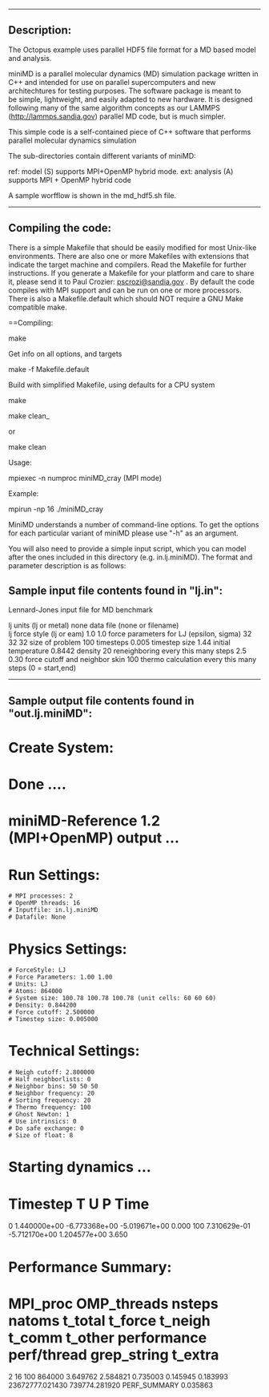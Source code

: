 ------------------------------------------------
Description:
------------------------------------------------
The Octopus example uses parallel HDF5 file format for a MD based model and analysis.

miniMD is a parallel molecular dynamics (MD) simulation package written
in C++ and intended for use on parallel supercomputers and new 
architechtures for testing purposes. The software package is meant to  
be simple, lightweight, and easily adapted to new hardware. It is 
designed following many of the same algorithm concepts as our LAMMPS 
(http://lammps.sandia.gov) parallel MD code, but is much simpler.


This simple code is a self-contained piece of C++ software 
that performs parallel molecular dynamics simulation 


The sub-directories contain different variants of miniMD:

ref:          model (S) supports MPI+OpenMP hybrid mode.
ext:          analysis (A) supports MPI + OpenMP hybrid code

A sample worfflow is shown in the md_hdf5.sh file.

------------------------------------------------
Compiling the code:
------------------------------------------------

There is a simple Makefile that should be easily modified for most 
Unix-like environments.  There are also one or more Makefiles with 
extensions that indicate the target machine and compilers. Read the 
Makefile for further instructions.  If you generate a Makefile for 
your platform and care to share it, please send it to Paul Crozier:
pscrozi@sandia.gov . By default the code compiles with MPI support 
and can be run on one or more processors. There is also a 
Makefile.default which should NOT require a GNU Make compatible 
make. 

==Compiling:

  make 
  
  Get info on all options, and targets
  
  make -f Makefile.default
  
  Build with simplified Makefile, using defaults for a CPU system
  
  make <platform>

  make clean_<platform>

  or 

  make clean


Usage:


mpiexec -n numproc miniMD_cray (MPI mode)

Example:

mpirun -np 16 ./miniMD_cray 

MiniMD understands a number of command-line options. To get the options 
for each particular variant of miniMD please use "-h" as an argument.

You will also need to provide a simple input script, which you can model
after the ones included in this directory (e.g. in.lj.miniMD). The format and
parameter description is as follows:

Sample input file contents found in "lj.in":
------------------------------------------------

Lennard-Jones input file for MD benchmark

lj             units (lj or metal)
none           data file (none or filename)       
lj             force style (lj or eam)
1.0 1.0        force parameters for LJ (epsilon, sigma)
32 32 32       size of problem
100            timesteps
0.005          timestep size 
1.44           initial temperature 
0.8442         density 
20             reneighboring every this many steps
2.5 0.30       force cutoff and neighbor skin 
100            thermo calculation every this many steps (0 = start,end)


------------------------------------------------

Sample output file contents found in "out.lj.miniMD":
------------------------------------------------

# Create System:
# Done .... 
# miniMD-Reference 1.2 (MPI+OpenMP) output ...
# Run Settings: 
	# MPI processes: 2
	# OpenMP threads: 16
	# Inputfile: in.lj.miniMD
	# Datafile: None
# Physics Settings: 
	# ForceStyle: LJ
	# Force Parameters: 1.00 1.00
	# Units: LJ
	# Atoms: 864000
	# System size: 100.78 100.78 100.78 (unit cells: 60 60 60)
	# Density: 0.844200
	# Force cutoff: 2.500000
	# Timestep size: 0.005000
# Technical Settings: 
	# Neigh cutoff: 2.800000
	# Half neighborlists: 0
	# Neighbor bins: 50 50 50
	# Neighbor frequency: 20
	# Sorting frequency: 20
	# Thermo frequency: 100
	# Ghost Newton: 1
	# Use intrinsics: 0
	# Do safe exchange: 0
	# Size of float: 8

# Starting dynamics ...
# Timestep T U P Time
0 1.440000e+00 -6.773368e+00 -5.019671e+00  0.000
100 7.310629e-01 -5.712170e+00 1.204577e+00  3.650


# Performance Summary:
# MPI_proc OMP_threads nsteps natoms t_total t_force t_neigh t_comm t_other performance perf/thread grep_string t_extra
2 16 100 864000 3.649762 2.584821 0.735003 0.145945 0.183993 23672777.021430 739774.281920 PERF_SUMMARY 0.035863

